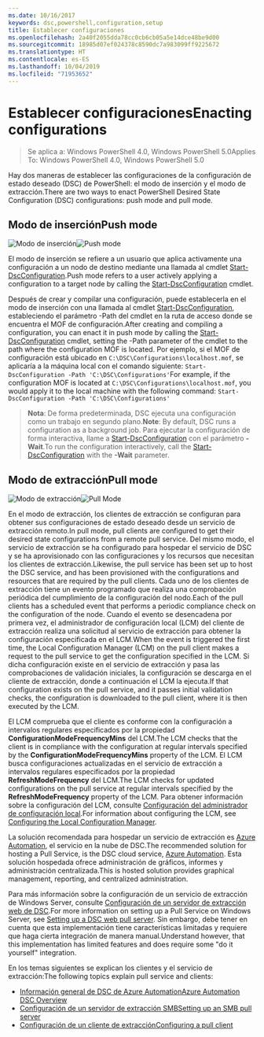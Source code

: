 ```yaml
---
ms.date: 10/16/2017
keywords: dsc,powershell,configuration,setup
title: Establecer configuraciones
ms.openlocfilehash: 2a40f2055dda78cc0cb6cb05a5e14dce48be9d00
ms.sourcegitcommit: 18985d07ef024378c8590dc7a983099ff9225672
ms.translationtype: HT
ms.contentlocale: es-ES
ms.lasthandoff: 10/04/2019
ms.locfileid: "71953652"
---
```

# <a name="enacting-configurations"></a><span data-ttu-id="5d740-103">Establecer configuraciones</span><span class="sxs-lookup"><span data-stu-id="5d740-103">Enacting configurations</span></span>

><span data-ttu-id="5d740-104">Se aplica a: Windows PowerShell 4.0, Windows PowerShell 5.0</span><span class="sxs-lookup"><span data-stu-id="5d740-104">Applies To: Windows PowerShell 4.0, Windows PowerShell 5.0</span></span>

<span data-ttu-id="5d740-105">Hay dos maneras de establecer las configuraciones de la configuración de estado deseado (DSC) de PowerShell: el modo de inserción y el modo de extracción.</span><span class="sxs-lookup"><span data-stu-id="5d740-105">There are two ways to enact PowerShell Desired State Configuration (DSC) configurations: push mode and pull mode.</span></span>

## <a name="push-mode"></a><span data-ttu-id="5d740-106">Modo de inserción</span><span class="sxs-lookup"><span data-stu-id="5d740-106">Push mode</span></span>

<span data-ttu-id="5d740-107">![Modo de inserción](../images/pushModel.png "Cómo funciona el modo de inserción")</span><span class="sxs-lookup"><span data-stu-id="5d740-107">![Push mode](../images/pushModel.png "How push mode works")</span></span>

<span data-ttu-id="5d740-108">El modo de inserción se refiere a un usuario que aplica activamente una configuración a un nodo de destino mediante una llamada al cmdlet [Start-DscConfiguration](/powershell/module/psdesiredstateconfiguration/start-dscconfiguration).</span><span class="sxs-lookup"><span data-stu-id="5d740-108">Push mode refers to a user actively applying a configuration to a target node by calling the [Start-DscConfiguration](/powershell/module/psdesiredstateconfiguration/start-dscconfiguration) cmdlet.</span></span>

<span data-ttu-id="5d740-109">Después de crear y compilar una configuración, puede establecerla en el modo de inserción con una llamada al cmdlet [Start-DscConfiguration](/powershell/module/psdesiredstateconfiguration/start-dscconfiguration), estableciendo el parámetro -Path del cmdlet en la ruta de acceso donde se encuentra el MOF de configuración.</span><span class="sxs-lookup"><span data-stu-id="5d740-109">After creating and compiling a configuration, you can enact it in push mode by calling the [Start-DscConfiguration](/powershell/module/psdesiredstateconfiguration/start-dscconfiguration) cmdlet, setting the -Path parameter of the cmdlet to the path where the configuration MOF is located.</span></span>
<span data-ttu-id="5d740-110">Por ejemplo, si el MOF de configuración está ubicado en `C:\DSC\Configurations\localhost.mof`, se aplicaría a la máquina local con el comando siguiente: `Start-DscConfiguration -Path 'C:\DSC\Configurations'`</span><span class="sxs-lookup"><span data-stu-id="5d740-110">For example, if the configuration MOF is located at `C:\DSC\Configurations\localhost.mof`, you would apply it to the local machine with the following command: `Start-DscConfiguration -Path 'C:\DSC\Configurations'`</span></span>

> <span data-ttu-id="5d740-111">__Nota__: De forma predeterminada, DSC ejecuta una configuración como un trabajo en segundo plano.</span><span class="sxs-lookup"><span data-stu-id="5d740-111">__Note__: By default, DSC runs a configuration as a background job.</span></span> <span data-ttu-id="5d740-112">Para ejecutar la configuración de forma interactiva, llame a [Start-DscConfiguration](/powershell/module/psdesiredstateconfiguration/start-dscconfiguration) con el parámetro __-Wait__.</span><span class="sxs-lookup"><span data-stu-id="5d740-112">To run the configuration interactively, call the [Start-DscConfiguration](/powershell/module/psdesiredstateconfiguration/start-dscconfiguration) with the __-Wait__ parameter.</span></span>

## <a name="pull-mode"></a><span data-ttu-id="5d740-113">Modo de extracción</span><span class="sxs-lookup"><span data-stu-id="5d740-113">Pull mode</span></span>

<span data-ttu-id="5d740-114">![Modo de extracción](../images/pullModel.png "Cómo funciona el modo de extracción")</span><span class="sxs-lookup"><span data-stu-id="5d740-114">![Pull Mode](../images/pullModel.png "How pull mode works")</span></span>

<span data-ttu-id="5d740-115">En el modo de extracción, los clientes de extracción se configuran para obtener sus configuraciones de estado deseado desde un servicio de extracción remoto.</span><span class="sxs-lookup"><span data-stu-id="5d740-115">In pull mode, pull clients are configured to get their desired state configurations from a remote pull service.</span></span>
<span data-ttu-id="5d740-116">Del mismo modo, el servicio de extracción se ha configurado para hospedar el servicio de DSC y se ha aprovisionado con las configuraciones y los recursos que necesitan los clientes de extracción.</span><span class="sxs-lookup"><span data-stu-id="5d740-116">Likewise, the pull service has been set up to host the DSC service, and has been provisioned with the configurations and resources that are required by the pull clients.</span></span>
<span data-ttu-id="5d740-117">Cada uno de los clientes de extracción tiene un evento programado que realiza una comprobación periódica del cumplimiento de la configuración del nodo.</span><span class="sxs-lookup"><span data-stu-id="5d740-117">Each of the pull clients has a scheduled event that performs a periodic compliance check on the configuration of the node.</span></span>
<span data-ttu-id="5d740-118">Cuando el evento se desencadena por primera vez, el administrador de configuración local (LCM) del cliente de extracción realiza una solicitud al servicio de extracción para obtener la configuración especificada en el LCM.</span><span class="sxs-lookup"><span data-stu-id="5d740-118">When the event is triggered the first time, the Local Configuration Manager (LCM) on the pull client makes a request to the pull service to get the configuration specified in the LCM.</span></span>
<span data-ttu-id="5d740-119">Si dicha configuración existe en el servicio de extracción y pasa las comprobaciones de validación iniciales, la configuración se descarga en el cliente de extracción, donde a continuación el LCM la ejecuta.</span><span class="sxs-lookup"><span data-stu-id="5d740-119">If that configuration exists on the pull service, and it passes initial validation checks, the configuration is downloaded to the pull client, where it is then executed by the LCM.</span></span>

<span data-ttu-id="5d740-120">El LCM comprueba que el cliente es conforme con la configuración a intervalos regulares especificados por la propiedad **ConfigurationModeFrequencyMins** del LCM.</span><span class="sxs-lookup"><span data-stu-id="5d740-120">The LCM checks that the client is in compliance with the configuration at regular intervals specified by the **ConfigurationModeFrequencyMins** property of the LCM.</span></span>
<span data-ttu-id="5d740-121">El LCM busca configuraciones actualizadas en el servicio de extracción a intervalos regulares especificados por la propiedad **RefreshModeFrequency** del LCM.</span><span class="sxs-lookup"><span data-stu-id="5d740-121">The LCM checks for updated configurations on the pull service at regular intervals specified by the **RefreshModeFrequency** property of the LCM.</span></span>
<span data-ttu-id="5d740-122">Para obtener información sobre la configuración del LCM, consulte [Configuración del administrador de configuración local](../managing-nodes/metaConfig.md).</span><span class="sxs-lookup"><span data-stu-id="5d740-122">For information about configuring the LCM, see [Configuring the Local Configuration Manager](../managing-nodes/metaConfig.md).</span></span>

<span data-ttu-id="5d740-123">La solución recomendada para hospedar un servicio de extracción es [Azure Automation](https://azure.microsoft.com/services/automation/), el servicio en la nube de DSC.</span><span class="sxs-lookup"><span data-stu-id="5d740-123">The recommended solution for hosting a Pull Service, is the DSC cloud service, [Azure Automation](https://azure.microsoft.com/services/automation/).</span></span>
<span data-ttu-id="5d740-124">Esta solución hospedada ofrece administración de gráficos, informes y administración centralizada.</span><span class="sxs-lookup"><span data-stu-id="5d740-124">This is hosted solution provides graphical management, reporting, and centralized administration.</span></span>

<span data-ttu-id="5d740-125">Para más información sobre la configuración de un servicio de extracción de Windows Server, consulte [Configuración de un servidor de extracción web de DSC](pullServer.md).</span><span class="sxs-lookup"><span data-stu-id="5d740-125">For more information on setting up a Pull Service on Windows Server, see [Setting up a DSC web pull server](pullServer.md).</span></span>
<span data-ttu-id="5d740-126">Sin embargo, debe tener en cuenta que esta implementación tiene características limitadas y requiere que haga cierta integración de manera manual.</span><span class="sxs-lookup"><span data-stu-id="5d740-126">Understand however, that this implementation has limited features and does require some "do it yourself" integration.</span></span>

<span data-ttu-id="5d740-127">En los temas siguientes se explican los clientes y el servicio de extracción:</span><span class="sxs-lookup"><span data-stu-id="5d740-127">The following topics explain pull service and clients:</span></span>

- [<span data-ttu-id="5d740-128">Información general de DSC de Azure Automation</span><span class="sxs-lookup"><span data-stu-id="5d740-128">Azure Automation DSC Overview</span></span>](https://docs.microsoft.com/azure/automation/automation-dsc-overview)
- [<span data-ttu-id="5d740-129">Configuración de un servidor de extracción SMB</span><span class="sxs-lookup"><span data-stu-id="5d740-129">Setting up an SMB pull server</span></span>](pullServerSMB.md)
- [<span data-ttu-id="5d740-130">Configuración de un cliente de extracción</span><span class="sxs-lookup"><span data-stu-id="5d740-130">Configuring a pull client</span></span>](pullClientConfigID.md)
